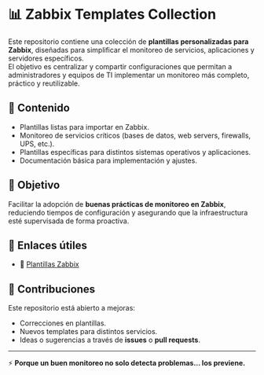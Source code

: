 # 📊 Zabbix Templates Collection

Este repositorio contiene una colección de **plantillas personalizadas para Zabbix**, diseñadas para simplificar el monitoreo de servicios, aplicaciones y servidores específicos.  
El objetivo es centralizar y compartir configuraciones que permitan a administradores y equipos de TI implementar un monitoreo más completo, práctico y reutilizable.

## 🚀 Contenido
- Plantillas listas para importar en Zabbix.  
- Monitoreo de servicios críticos (bases de datos, web servers, firewalls, UPS, etc.).  
- Plantillas específicas para distintos sistemas operativos y aplicaciones.  
- Documentación básica para implementación y ajustes.  

## 🎯 Objetivo
Facilitar la adopción de **buenas prácticas de monitoreo en Zabbix**, reduciendo tiempos de configuración y asegurando que la infraestructura esté supervisada de forma proactiva.

## 🔗 Enlaces útiles
- 📂 [Plantillas Zabbix](https://github.com/sentrait/Zabbix/tree/main/Templates)

## 🤝 Contribuciones
Este repositorio está abierto a mejoras:  
- Correcciones en plantillas.  
- Nuevos templates para distintos servicios.  
- Ideas o sugerencias a través de **issues** o **pull requests**.  

---

⚡ **Porque un buen monitoreo no solo detecta problemas… los previene.**
